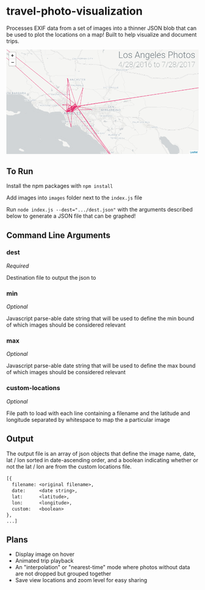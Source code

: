 # travel-photo-visualization

Processes EXIF data from a set of images into a thinner JSON blob that can be used to plot the locations on a map! Built to help visualize and document trips.

![example](docs/example.png)

## To Run

Install the npm packages with `npm install`

Add images into `images` folder next to the `index.js` file

Run `node index.js --dest=".../dest.json"` with the arguments described below to generate a JSON file that can be graphed!

## Command Line Arguments
### dest
*Required*

Destination file to output the json to

### min
*Optional*

Javascript parse-able date string that will be used to define the min bound of which images should be considered relevant

### max
*Optional*

Javascript parse-able date string that will be used to define the max bound of which images should be considered relevant

### custom-locations
*Optional*

File path to load with each line containing a filename and the latitude and longitude separated by whitespace to map the a particular image

## Output
The output file is an array of json objects that define the image name, date, lat / lon sorted in date-ascending order, and a boolean indicating whether or not the lat / lon are from the custom locations file.
```
[{
  filename: <original filename>,
  date:     <date string>,
  lat:      <latitude>,
  lon:      <longitude>,
  custom:   <boolean>
},
...]
```

## Plans
- Display image on hover
- Animated trip playback
- An "interpolation" or "nearest-time" mode where photos without data are not dropped but grouped together
- Save view locations and zoom level for easy sharing
